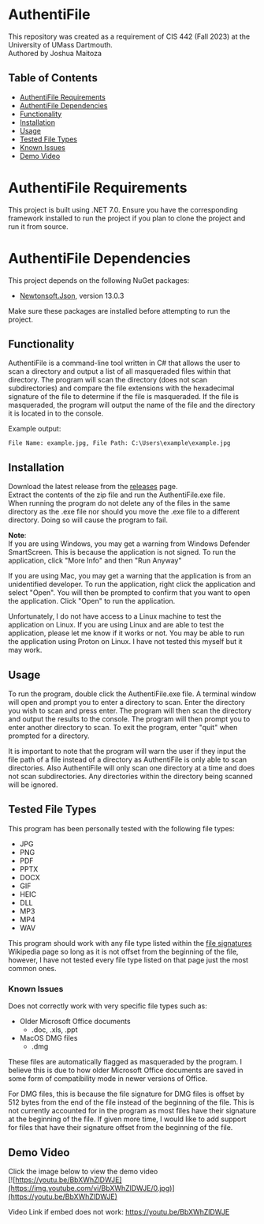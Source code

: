 # AuthentiFile

This repository was created as a requirement of CIS 442 (Fall 2023) at the University of UMass Dartmouth.  
Authored by Joshua Maitoza

## Table of Contents

- [AuthentiFile Requirements](#authentifile-requirements)
- [AuthentiFile Dependencies](#authentifile-dependencies)
- [Functionality](#functionality)
- [Installation](#installation)
- [Usage](#usage)
- [Tested File Types](#tested-file-types)
- [Known Issues](#known-issues)
- [Demo Video](#demo-video)
  

# AuthentiFile Requirements

This project is built using .NET 7.0. Ensure you have the corresponding framework installed to run the project if you plan to clone the project and run it from source.

# AuthentiFile Dependencies

This project depends on the following NuGet packages:

- [Newtonsoft.Json](https://www.nuget.org/packages/Newtonsoft.Json/13.0.3), version 13.0.3

Make sure these packages are installed before attempting to run the project.

## Functionality

AuthentiFile is a command-line tool written in C# that allows the user to scan a directory and output a list of all masqueraded files within that directory. The program will scan the directory (does not scan subdirectories) and compare the file extensions with the hexadecimal signature of the file to determine if the file is masqueraded. If the file is masqueraded, the program will output the name of the file and the directory it is located in to the console.

Example output:

```
File Name: example.jpg, File Path: C:\Users\example\example.jpg
```

## Installation
Download the latest release from the [releases](https://github.com/jmaitoza/AuthentiFile/releases/latest) page.  
Extract the contents of the zip file and run the AuthentiFile.exe file.  
When running the program do not delete any of the files in the same directory as the .exe file nor should you move the .exe file to a different directory. Doing so will cause the program to fail.

**Note**:  
If you are using Windows, you may get a warning from Windows Defender SmartScreen. This is because the application is not signed. To run the application, click "More Info" and then "Run Anyway"

If you are using Mac, you may get a warning that the application is from an unidentified developer. To run the application, right click the application and select "Open". You will then be prompted to confirm that you want to open the application. Click "Open" to run the application.

Unfortunately, I do not have access to a Linux machine to test the application on Linux. If you are using Linux and are able to test the application, please let me know if it works or not. You may be able to run the application using Proton on Linux. I have not tested this myself but it may work.

## Usage

To run the program, double click the AuthentiFile.exe file. A terminal window will open and prompt you to enter a directory to scan. Enter the directory you wish to scan and press enter. The program will then scan the directory and output the results to the console. The program will then prompt you to enter another directory to scan. To exit the program, enter "quit" when prompted for a directory.  

It is important to note that the program will warn the user if they input the file path of a file instead of a directory as AuthentiFile is only able to scan directories. Also AuthentiFile will only scan one directory at a time and does not scan subdirectories. Any directories within the directory being scanned will be ignored.

## Tested File Types

This program has been personally tested with the following file types:

- JPG
- PNG
- PDF
- PPTX
- DOCX
- GIF
- HEIC
- DLL
- MP3
- MP4  
- WAV

This program should work with any file type listed within the [file signatures](https://en.wikipedia.org/wiki/List_of_file_signatures) Wikipedia page so long as it is not offset from the beginning of the file, however, I have not tested every file type listed on that page just the most common ones.


### Known Issues
Does not correctly work with very specific file types such as:
- Older Microsoft Office documents
  - .doc, .xls, .ppt
- MacOS DMG files
  - .dmg

These files are automatically flagged as masqueraded by the program. I believe this is due to how older Microsoft Office documents are saved in some form of compatibility mode in newer versions of Office.

For DMG files, this is because the file signature for DMG files is offset by 512 bytes from the end of the file instead of the beginning of the file. This is not currently accounted for in the program as most files have their signature at the beginning of the file. If given more time, I would like to add support for files that have their signature offset from the beginning of the file.

## Demo Video
Click the image below to view the demo video  
[![https://youtu.be/BbXWhZlDWJE](https://img.youtube.com/vi/BbXWhZlDWJE/0.jpg)](https://youtu.be/BbXWhZlDWJE)

Video Link if embed does not work:
https://youtu.be/BbXWhZlDWJE
